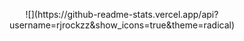 
<p align="center">![](https://github-readme-stats.vercel.app/api?username=rjrockzz&show_icons=true&theme=radical)</p>

